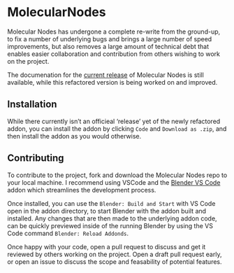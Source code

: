 # MolecularNodes
Molecular Nodes has undergone a complete re-write from the ground-up, to fix a number of underlying bugs and brings a large number of speed improvements, but also removes a large amount of technical debt that enables easier collaboration and contribution from others wishing to work on the project.

The documenation for the [current release](https://bradyajohnston.github.io/MolecularNodes/) of Molecular Nodes is still available, while this refactored version is being worked on and improved.
## Installation
While there currently isn’t an officieal ‘release’ yet of the newly 
refactored addon, you can install the addon by clicking `Code` and `Download as .zip`, and then install the addon as you would otherwise.

## Contributing
To contribute to the project, fork and download the Molecular Nodes repo to your local machine. I recommend using VSCode and the [Blender VS Code](https://github.com/JacquesLucke/blender_vscode) addon which streamlines the development process. 

Once installed, you can use the `Blender: Build and Start` with VS Code open in the addon directory, to start Blender with the addon built and installed. Any changes that are then made to the underlying addon code, can be quickly previewed inside of the running Blender by using the VS Code command `Blender: Reload Addonds`.

Once happy with your code, open a pull request to discuss and get it reviewed by others working on the project. Open a draft pull request early, or open an issue to discuss the scope and feasability of potential features.